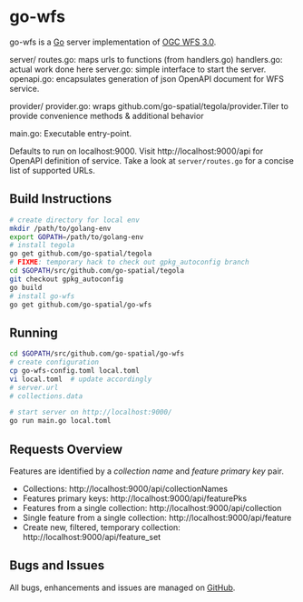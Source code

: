 # go-wfs

go-wfs is a [Go](https://golang.org) server implementation of [OGC WFS 3.0](https://github.com/opengeospatial/WFS_FES).

server/
  routes.go: maps urls to functions (from handlers.go)
  handlers.go: actual work done here
  server.go: simple interface to start the server.
  openapi.go: encapsulates generation of json OpenAPI document for WFS service.

provider/
  provider.go: wraps github.com/go-spatial/tegola/provider.Tiler to provide convenience methods & additional behavior

main.go: Executable entry-point.

Defaults to run on localhost:9000.  Visit http://localhost:9000/api for OpenAPI definition of
service.  Take a look at `server/routes.go` for a concise list of supported URLs.

## Build Instructions

```bash
# create directory for local env
mkdir /path/to/golang-env
export GOPATH=/path/to/golang-env
# install tegola
go get github.com/go-spatial/tegola
# FIXME: temporary hack to check out gpkg_autoconfig branch
cd $GOPATH/src/github.com/go-spatial/tegola
git checkout gpkg_autoconfig
go build
# install go-wfs
go get github.com/go-spatial/go-wfs
```

## Running

```bash
cd $GOPATH/src/github.com/go-spatial/go-wfs
# create configuration
cp go-wfs-config.toml local.toml
vi local.toml  # update accordingly
# server.url
# collections.data

# start server on http://localhost:9000/
go run main.go local.toml
```


## Requests Overview

Features are identified by a _collection name_ and _feature primary key_ pair.

- Collections: http://localhost:9000/api/collectionNames
- Features primary keys: http://localhost:9000/api/featurePks
- Features from a single collection: http://localhost:9000/api/collection
- Single feature from a single collection: http://localhost:9000/api/feature
- Create new, filtered, temporary collection: http://localhost:9000/api/feature_set

## Bugs and Issues

All bugs, enhancements and issues are managed on [GitHub](https://github.com/go-spatial/go-wfs).
